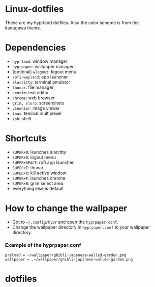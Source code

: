 # Linux-dotfiles
These are my hyprland dotfiles.
Also the color scheme is from the kanagawa theme.

# Dependencies
- `hyprland`: window manager
- `hyprpaper`: wallpaper manager
- (optional) `wlogout`: logout menu
- `rofi-wayland`: app launcher
- `alacritty`: terminal emulator
- `thunar`: file manager
- `neovim`: text editor
- `chrome`: web browser
- `grim, slurp`: screenshots
- `viewnior`: image viewer
- `tmux`: teminal multiplexer
- `zsh`: shell

# Shortcuts
- `SUPER+Q`: launches alacritty
- `SUPER+D`: logout menu
- `SUPER+SPACE`: rofi app launcher
- `SUPER+E`: thunar
- `SUPER+X`: kill active window
- `SUPER+F`: launches chrome
- `SUPER+B`: grim select area
- everything else is default

# How to change the wallpaper
- Got to `~/.config/hypr` and open the `hyprpaper.conf`.
- Change the wallpaper directory in `hyprpaper.conf` to your wallpaper directory.

### Example of the hyprpaper.conf
```
preload = ~/wallpaper/ghibli-japanese-walled-garden.png
wallpaper = ,~/wallpaper/ghibli-japanese-walled-garden.png
```
# dotfiles
